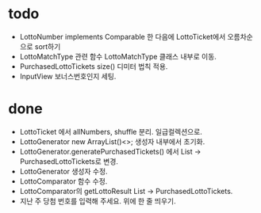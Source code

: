 # todo
- LottoNumber implements Comparable 한 다음에 LottoTicket에서 오름차순으로 sort하기
- LottoMatchType 관련 함수 LottoMatchType 클래스 내부로 이동.
- PurchasedLottoTickets size() 디미터 법칙 적용.
- InputView 보너스번호인지 세팅.


# done
- LottoTicket 에서 allNumbers, shuffle 분리. 일급컬렉션으로.
- LottoGenerator new ArrayList()<>; 생성자 내부에서 초기화.
- LottoGenerator.generatePurchasedTickets() 에서 List<LottoTicket> -> PurchasedLottoTickets로 변경.
- LottoGenerator 생성자 수정.
- LottoComparator 함수 수정.
- LottoComparator의 getLottoResult List<LottoTicket> -> PurchasedLottoTickets.
- 지난 주 당첨 번호를 입력해 주세요. 위에 한 줄 띄우기.